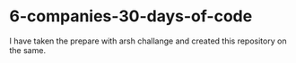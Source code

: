 # 6-companies-30-days-of-code
I have taken the prepare with arsh challange and created this repository on the same.
